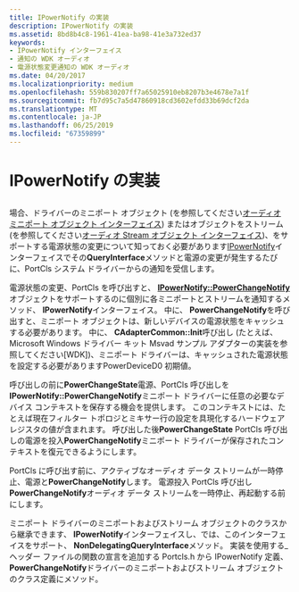 ```yaml
---
title: IPowerNotify の実装
description: IPowerNotify の実装
ms.assetid: 8bd8b4c8-1961-41ea-ba98-41e3a732ed37
keywords:
- IPowerNotify インターフェイス
- 通知の WDK オーディオ
- 電源状態変更通知の WDK オーディオ
ms.date: 04/20/2017
ms.localizationpriority: medium
ms.openlocfilehash: 559b830207ff7a65025910eb8207b3e4678e7a1f
ms.sourcegitcommit: fb7d95c7a5d47860918cd3602efdd33b69dcf2da
ms.translationtype: MT
ms.contentlocale: ja-JP
ms.lasthandoff: 06/25/2019
ms.locfileid: "67359899"
---
```

# <a name="implementing-ipowernotify"></a>IPowerNotify の実装


## <span id="implementing_ipowernotify"></span><span id="IMPLEMENTING_IPOWERNOTIFY"></span>


場合、ドライバーのミニポート オブジェクト (を参照してください[オーディオ ミニポート オブジェクト インターフェイス](https://docs.microsoft.com/windows-hardware/drivers/audio/audio-miniport-object-interfaces)) またはオブジェクトをストリーム (を参照してください[オーディオ Stream オブジェクト インターフェイス](https://docs.microsoft.com/windows-hardware/drivers/audio/audio-stream-object-interfaces))、をサポートする電源状態の変更について知っておく必要があります[IPowerNotify](https://docs.microsoft.com/windows-hardware/drivers/ddi/content/portcls/nn-portcls-ipowernotify)インターフェイスでその**QueryInterface**メソッドと電源の変更が発生するたびに、PortCls システム ドライバーからの通知を受信します。

電源状態の変更、PortCls を呼び出すと、 [ **IPowerNotify::PowerChangeNotify** ](https://docs.microsoft.com/windows-hardware/drivers/ddi/content/portcls/nf-portcls-ipowernotify-powerchangenotify)オブジェクトをサポートするのに個別に各ミニポートとストリームを通知するメソッド、 **IPowerNotify**インターフェイス。 中に、 **PowerChangeNotify**を呼び出すと、ミニポート オブジェクトは、新しいデバイスの電源状態をキャッシュする必要があります。 中に、 **CAdapterCommon::Init**呼び出し (たとえば、Microsoft Windows ドライバー キット Msvad サンプル アダプターの実装を参照してください\[WDK\])、ミニポート ドライバーは、キャッシュされた電源状態を設定する必要がありますPowerDeviceD0 初期値。

呼び出しの前に**PowerChangeState**電源、PortCls 呼び出しを**IPowerNotify::PowerChangeNotify**ミニポート ドライバーに任意の必要なデバイス コンテキストを保存する機会を提供します。 このコンテキストには、たとえば現在フィルター トポロジとミキサー行の設定を具現化するハードウェア レジスタの値が含まれます。 呼び出した後**PowerChangeState** PortCls 呼び出しの電源を投入**PowerChangeNotify**ミニポート ドライバーが保存されたコンテキストを復元できるようにします。

PortCls に呼び出す前に、アクティブなオーディオ データ ストリームが一時停止、電源と**PowerChangeNotify**します。 電源投入 PortCls 呼び出し**PowerChangeNotify**オーディオ データ ストリームを一時停止、再起動する前にします。

ミニポート ドライバーのミニポートおよびストリーム オブジェクトのクラスから継承できます、 **IPowerNotify**インターフェイスし、では、このインターフェイスをサポート、 **NonDelegatingQueryInterface**メソッド。 実装を使用する\_ヘッダー ファイルの関数の宣言を追加する Portcls.h から IPowerNotify 定義、 **PowerChangeNotify**ドライバーのミニポートおよびストリーム オブジェクトのクラス定義にメソッド。

 

 




